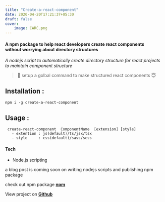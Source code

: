 ```yaml
---
title: "Create-a-react-component"
date: 2020-04-20T17:21:37+05:30
draft: false
cover:
    image: CARC.png
---
```


#### A npm package to help react developers create react components without worrying about directory structures
*A nodejs script to automatically create directory structure for react projects to maintain component structure*

>🧁 setup a golbal command to make structured react components 	😇

## Installation :
 
```npm i -g create-a-react-component```
 

## Usage :

  
 ```
  create-react-component  ComponentName  [extension] [style] 
    - extention : js(default)/ts/jsx/tsx
    - style     : css(default)/sass/scss
  ```

#### Tech
- Node.js scripting

a blog post is coming soon on writing nodejs scripts and publishing npm package


check out npm package **[npm](npm.io/package/create-a-react-component)**

View project on **[Github](https://github.com/overrkill/create-a-react-component)**